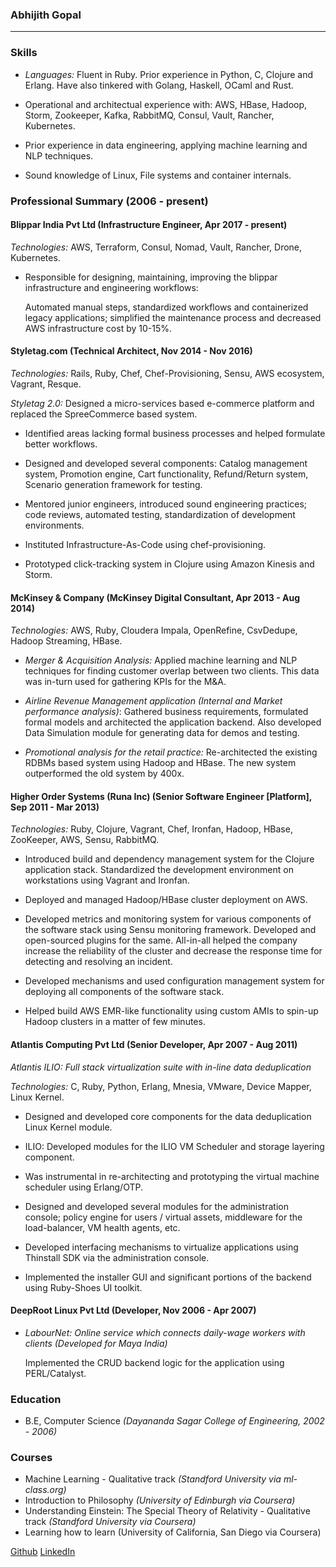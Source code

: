 ### Abhijith Gopal
---

### Skills


* *Languages:* Fluent in Ruby. Prior experience in Python, C, Clojure and Erlang. Have also tinkered with Golang, Haskell, OCaml and Rust.

* Operational and architectual experience with: AWS, HBase, Hadoop, Storm, Zookeeper, Kafka, RabbitMQ, Consul, Vault, Rancher, Kubernetes.

* Prior experience in data engineering, applying machine learning and NLP techniques.

* Sound knowledge of Linux, File systems and container internals.

### Professional Summary  (2006 - present)

#### Blippar India Pvt Ltd (Infrastructure Engineer, Apr 2017 - present)
*Technologies:* AWS, Terraform, Consul, Nomad, Vault, Rancher, Drone, Kubernetes.

* Responsible for designing, maintaining, improving the blippar infrastructure and engineering workflows: 

   Automated manual steps, standardized workflows and containerized legacy applications; simplified the maintenance process and decreased AWS infrastructure cost by 10-15%.
  
#### Styletag.com (Technical Architect, Nov 2014 - Nov 2016)
*Technologies:* Rails, Ruby, Chef, Chef-Provisioning, Sensu, AWS ecosystem, Vagrant, Resque.

*Styletag 2.0:* Designed a micro-services based e-commerce platform and replaced the SpreeCommerce based system.

  * Identified areas lacking formal business processes and helped formulate better workflows.

  * Designed and developed several components: Catalog management system, Promotion engine, Cart functionality, Refund/Return system, Scenario generation framework for testing.

  * Mentored junior engineers, introduced sound engineering practices; code reviews, automated testing, standardization of development environments.

  * Instituted Infrastructure-As-Code using chef-provisioning.

  * Prototyped click-tracking system in Clojure using Amazon Kinesis and Storm.


#### McKinsey & Company (McKinsey Digital Consultant, Apr 2013 - Aug 2014)
*Technologies:* AWS, Ruby, Cloudera Impala, OpenRefine, CsvDedupe, Hadoop Streaming, HBase.

* *Merger & Acquisition Analysis:* Applied machine learning and NLP techniques for finding customer overlap between two clients. This data was in-turn used for gathering KPIs for the M&A.

* *Airline Revenue Management application (Internal and Market performance analysis)*: Gathered business requirements, formulated formal models and architected the application backend. Also developed Data Simulation module for generating data for demos and testing.

* *Promotional analysis for the retail practice:* Re-architected the existing RDBMs based system using Hadoop and HBase. The new system outperformed the old system by 400x.


#### Higher Order Systems (Runa Inc) (Senior Software Engineer [Platform], Sep 2011 - Mar 2013)

*Technologies:* Ruby, Clojure, Vagrant, Chef, Ironfan, Hadoop, HBase, ZooKeeper, AWS, Sensu, RabbitMQ.

* Introduced build and dependency management system for the Clojure application stack. Standardized the development environment on workstations using Vagrant and Ironfan.

* Deployed and managed Hadoop/HBase cluster deployment on AWS.

* Developed metrics and monitoring system for various components of the software stack using Sensu monitoring framework. Developed and open-sourced plugins for the same. All-in-all helped the company increase the reliability of the cluster and decrease the response time for detecting and resolving an incident.

* Developed mechanisms and used configuration management system for deploying all components of the software stack.

* Helped build AWS EMR-like functionality using custom AMIs to spin-up Hadoop clusters in a matter of few minutes.


#### Atlantis Computing Pvt Ltd (Senior Developer, Apr 2007 - Aug 2011)

*Atlantis ILIO: Full stack virtualization suite with in-line data deduplication*

*Technologies:* C, Ruby, Python, Erlang, Mnesia, VMware, Device Mapper, Linux Kernel.

  * Designed and developed core components for the data deduplication Linux Kernel module.

  * ILIO: Developed modules for the ILIO VM Scheduler and storage layering component.

  * Was instrumental in re-architecting and prototyping the virtual machine scheduler using Erlang/OTP.

  * Designed and developed several modules for the administration console; policy engine for users / virtual assets, middleware for the load-balancer, VM health agents, etc.

  * Developed interfacing mechanisms to virtualize applications using Thinstall SDK via the administration console.

  * Implemented the installer GUI and significant portions of the backend using Ruby-Shoes UI toolkit.

#### DeepRoot Linux Pvt Ltd (Developer, Nov 2006 - Apr 2007)

* *LabourNet: Online service which connects daily-wage workers with clients (Developed for Maya India)*

  Implemented the CRUD backend logic for the application using PERL/Catalyst.


### Education

* B.E, Computer Science *(Dayananda Sagar College of Engineering, 2002 - 2006)*

### Courses ###

* Machine Learning - Qualitative track *(Standford University via ml-class.org)*
* Introduction to Philosophy *(University of Edinburgh via Coursera)*
* Understanding Einstein: The Special Theory of Relativity - Qualitative track *(Standford University via Coursera)*
* Learning how to learn (University of California, San Diego via Coursera)

[Github](https://github.com/abhijith) [LinkedIn](https://www.linkedin.com/in/abhijithg)
